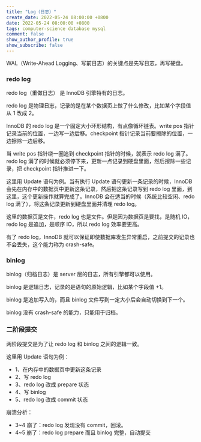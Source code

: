 ```yaml
---
title: "Log（日志）"
create_date: 2022-05-24 08:00:00 +0800
date: 2022-05-24 08:00:00 +0800
tags: computer-science database mysql
comment: false
show_author_profile: true
show_subscribe: false
---
```


WAL（Write-Ahead Logging、写前日志）的关键点是先写日志，再写硬盘。

### redo log

redo log（重做日志） 是 InnoDB 引擎特有的日志。

redo log 是物理日志，记录的是在某个数据页上做了什么修改，比如某个字段值从 1 改成 2。

InnoDB 的 redo log 是一个固定大小环形结构，有点像循环链表。write pos 指针记录当前的位置，一边写一边后移。checkpoint 指针记录当前要擦除的位置，一边擦除一边后移。

当 write pos 指针绕一圈追到 checkpoint 指针的时候，就表示 redo log 满了。redo log 满了的时候就必须停下来，更新一点记录到硬盘里面，然后擦除一些记录，把 checkpoint 指针推进一下。

这里用 Update 语句为例。当有执行 Update 语句更新一条记录的时候，InnoDB 会先在内存中的数据页中更新这条记录，然后把这条记录写到 redo log 里面，到这里，这个更新操作就算完成了。InnoDB 会在适当的时候（系统比较空闲、redo log 满了），将这条记录更新到硬盘里面并清理 redo log。

这里的数据页是文件，redo log 也是文件。但是因为数据页是要找，是随机 IO，redo log 是追加，是顺序 IO，所以 redo log 效率要更高。

有了 redo log，InnoDB 就可以保证即使数据库发生异常重启，之前提交的记录也不会丢失，这个能力称为 crash-safe。

### binlog

binlog（归档日志）是 server 层的日志，所有引擎都可以使用。

binlog 是逻辑日志，记录的是语句的原始逻辑，比如某个字段值 +1。

binlog 是追加写入的，而且 binlog 文件写到一定大小后会自动切换到下一个。

binlog 没有 crash-safe 的能力，只能用于归档。

### 二阶段提交

两阶段提交是为了让 redo log 和 binlog 之间的逻辑一致。

这里用 Update 语句为例：

- 1、在内存中的数据页中更新这条记录
- 2、写 redo log 
- 3、redo log 改成 prepare 状态
- 4、写 binlog
- 5、redo log 改成 commit 状态

崩溃分析：

- 3~4 崩了：redo log 发现没有 commit，回滚。
- 4~5 崩了：redo log prepare 而且 binlog 完整，自动提交

